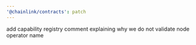 ```yaml
---
'@chainlink/contracts': patch
---
```


add capability registry comment explaining why we do not validate node operator name
